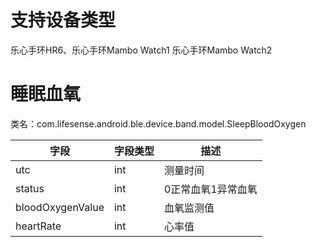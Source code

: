 <a name="lC0iU"></a>
# 支持设备类型
乐心手环HR6、乐心手环Mambo Watch1 乐心手环Mambo Watch2
<a name="jtQ5r"></a>
# 睡眠血氧

类名：com.lifesense.android.ble.device.band.model.SleepBloodOxygen

| 字段 | 字段类型 | 描述 |
| --- | --- | --- |
| utc | int | 测量时间 |
| status | int | 0正常血氧1异常血氧 |
| bloodOxygenValue | int | 血氧监测值 |
| heartRate | int | 心率值 |


